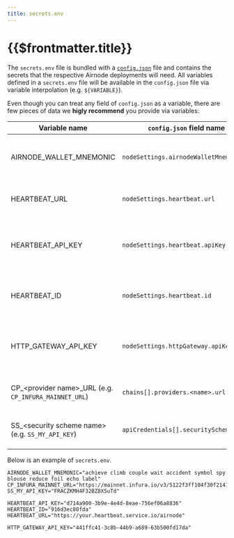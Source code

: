 ```yaml
---
title: secrets.env
---
```


# {{$frontmatter.title}}

The `secrets.env` file is bundled with a [`config.json`](config-json.md) file and contains the secrets that the respective Airnode deployments will need.
All variables defined in a `secrets.env` file will be available in the `config.json` file via variable interpolation (e.g. `${VARIABLE}`).

Even though you can treat any field of `config.json` as a variable, there are few pieces of data we **higly recommend** you provide via variables:

|Variable name|`config.json` field name|Description|
|-|-|-|
|AIRNODE_WALLET_MNEMONIC|`nodeSettings.airnodeWalletMnemonic`|The wallet mnemonic that will be used by the Airnode|
|HEARTBEAT_URL|`nodeSettings.heartbeat.url`|The URL to make the heartbeat request to|
|HEARTBEAT_API_KEY|`nodeSettings.heartbeat.apiKey`|The API key to authenticate against the heartbeat URL|
|HEARTBEAT_ID|`nodeSettings.heartbeat.id`|The Airnode heartbeat ID for accounting purposes|
|HTTP_GATEWAY_API_KEY|`nodeSettings.httpGateway.apiKey`|The API key to authenticate against the HTTP gateway|
|CP_\<provider name\>_URL (e.g. `CP_INFURA_MAINNET_URL`)|`chains[].providers.<name>.url`|The blockchain provider urls|
|SS_\<security scheme name\> (e.g. `SS_MY_API_KEY`)|`apiCredentials[].securitySchemeValue`|The security scheme values|

Below is an example of `secrets.env`.

```
AIRNODE_WALLET_MNEMONIC="achieve climb couple wait accident symbol spy blouse reduce foil echo label"
CP_INFURA_MAINNET_URL="https://mainnet.infura.io/v3/5122f3ff104f30f21412aa38fd143d53"
SS_MY_API_KEY="FRACZKMH4F32BZ8X5uTd"

HEARTBEAT_API_KEY="d714a900-3b9e-4e4d-8eae-756ef06a8836"
HEARTBEAT_ID="916d3ec80fda"
HEARTBEAT_URL="https://your.heartbeat.service.io/airnode"

HTTP_GATEWAY_API_KEY="441ffc41-3c8b-44b9-a689-63b500fd17da"
```
